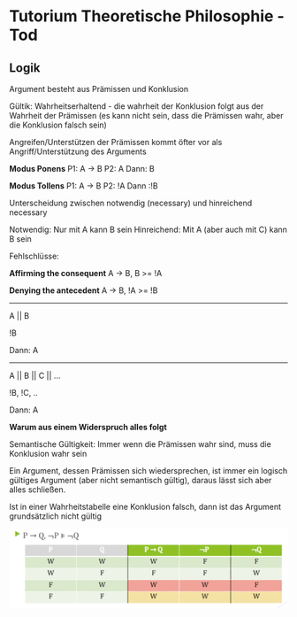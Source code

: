 # Tutorium Theoretische Philosophie - Tod

## Logik

Argument besteht aus Prämissen und Konklusion

Gültik: Wahrheitserhaltend - die wahrheit der Konklusion folgt aus der Wahrheit der Prämissen (es kann nicht sein, dass die Prämissen wahr, aber die Konklusion falsch sein)

Angreifen/Unterstützen der Prämissen kommt öfter vor als Angriff/Unterstützung des Arguments

**Modus Ponens**
P1: A -> B
P2: A
Dann: B

**Modus Tollens**
P1: A -> B
P2: !A
Dann :!B

Unterscheidung zwischen notwendig (necessary) und hinreichend necessary

Notwendig: Nur mit A kann B sein
Hinreichend: Mit A (aber auch mit C) kann B sein

Fehlschlüsse:

**Affirming the consequent** A -> B, B >= !A

**Denying the antecedent** A -> B, !A >= !B

---

A || B

!B

Dann: A

------

A || B || C || ...

!B, !C, ..

Dann: A

**Warum aus einem Widerspruch alles folgt**

Semantische Gültigkeit: Immer wenn die Prämissen wahr sind, muss die Konklusion wahr sein

Ein Argument, dessen Prämissen sich wiedersprechen, ist immer ein logisch gültiges Argument (aber nicht semantisch gültig), daraus lässt sich aber alles schließen.

Ist in einer Wahrheitstabelle eine Konklusion falsch, dann ist das Argument grundsätzlich nicht gültig

![alt text](../bilder/widerspruch.PNG)

